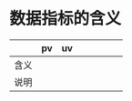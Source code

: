 # 数据指标的含义


|  | pv | uv |  |  |  |  |  |
| --- | --- | --- | --- | --- | --- | --- | --- |
| 含义 |  |  |  |  |  |  |  |
| 说明 |  |  |  |  |  |  |  |
